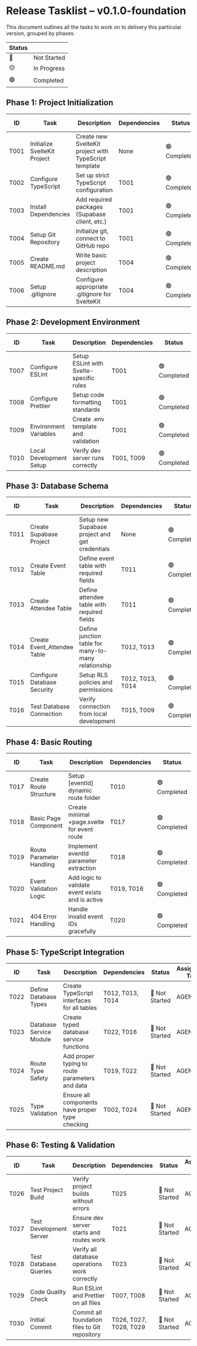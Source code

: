# Release Tasklist – v0.1.0-foundation
This document outlines all the tasks to work on to delivery this particular version, grouped by phases.

| Status |      |
|--------|------|
| 🔴 | Not Started |
| 🟡 | In Progress |
| 🟢 | Completed |


## Phase 1: Project Initialization

| ID  | Task             | Description                             | Dependencies | Status | Assigned To |
|-----|------------------|-----------------------------------------|-------------|-----------|------------|
| T001 | Initialize SvelteKit Project | Create new SvelteKit project with TypeScript template | None | 🟢 Completed  | AGENT |
| T002 | Configure TypeScript | Set up strict TypeScript configuration | T001 | 🟢 Completed  | AGENT |
| T003 | Install Dependencies | Add required packages (Supabase client, etc.) | T001 | 🟢 Completed  | AGENT |
| T004 | Setup Git Repository | Initialize git, connect to GitHub repo | T001 | 🟢 Completed  | USER |
| T005 | Create README.md | Write basic project description | T004 | 🟢 Completed  | AGENT |
| T006 | Setup .gitignore | Configure appropriate .gitignore for SvelteKit | T004 | 🟢 Completed  | AGENT |

## Phase 2: Development Environment

| ID  | Task             | Description                             | Dependencies | Status | Assigned To |
|-----|------------------|-----------------------------------------|-------------|-----------|------------|
| T007 | Configure ESLint | Setup ESLint with Svelte-specific rules | T001 | 🟢 Completed  | AGENT |
| T008 | Configure Prettier | Setup code formatting standards | T001 | 🟢 Completed  | AGENT |
| T009 | Environment Variables | Create .env template and validation | T001 | 🟢 Completed  | AGENT |
| T010 | Local Development Setup | Verify dev server runs correctly | T001, T009 | 🟢 Completed  | USER |

## Phase 3: Database Schema

| ID  | Task             | Description                             | Dependencies | Status | Assigned To |
|-----|------------------|-----------------------------------------|-------------|-----------|------------|
| T011 | Create Supabase Project | Setup new Supabase project and get credentials | None | 🟢 Completed  | USER |
| T012 | Create Event Table | Define event table with required fields | T011 | 🟢 Completed  | AGENT |
| T013 | Create Attendee Table | Define attendee table with required fields | T011 | 🟢 Completed  | AGENT |
| T014 | Create Event_Attendee Table | Define junction table for many-to-many relationship | T012, T013 | 🟢 Completed  | AGENT |
| T015 | Configure Database Security | Setup RLS policies and permissions | T012, T013, T014 | 🟢 Completed  | AGENT |
| T016 | Test Database Connection | Verify connection from local development | T015, T009 | 🟢 Completed  | AGENT |

## Phase 4: Basic Routing

| ID  | Task             | Description                             | Dependencies | Status | Assigned To |
|-----|------------------|-----------------------------------------|-------------|-----------|------------|
| T017 | Create Route Structure | Setup [eventId] dynamic route folder | T010 | 🟢 Completed  | AGENT |
| T018 | Basic Page Component | Create minimal +page.svelte for event route | T017 | 🟢 Completed  | AGENT |
| T019 | Route Parameter Handling | Implement eventId parameter extraction | T018 | 🟢 Completed  | AGENT |
| T020 | Event Validation Logic | Add logic to validate event exists and is active | T019, T016 | 🟢 Completed  | AGENT |
| T021 | 404 Error Handling | Handle invalid event IDs gracefully | T020 | 🟢 Completed  | AGENT |

## Phase 5: TypeScript Integration

| ID  | Task             | Description                             | Dependencies | Status | Assigned To |
|-----|------------------|-----------------------------------------|-------------|-----------|------------|
| T022 | Define Database Types | Create TypeScript interfaces for all tables | T012, T013, T014 | 🔴 Not Started  | AGENT |
| T023 | Database Service Module | Create typed database service functions | T022, T016 | 🔴 Not Started  | AGENT |
| T024 | Route Type Safety | Add proper typing to route parameters and data | T019, T022 | 🔴 Not Started  | AGENT |
| T025 | Type Validation | Ensure all components have proper type checking | T002, T024 | 🔴 Not Started  | AGENT |

## Phase 6: Testing & Validation

| ID  | Task             | Description                             | Dependencies | Status | Assigned To |
|-----|------------------|-----------------------------------------|-------------|-----------|------------|
| T026 | Test Project Build | Verify project builds without errors | T025 | 🔴 Not Started  | AGENT |
| T027 | Test Development Server | Ensure dev server starts and routes work | T021 | 🔴 Not Started  | AGENT |
| T028 | Test Database Queries | Verify all database operations work correctly | T023 | 🔴 Not Started  | AGENT |
| T029 | Code Quality Check | Run ESLint and Prettier on all files | T007, T008 | 🔴 Not Started  | AGENT |
| T030 | Initial Commit | Commit all foundation files to Git repository | T026, T027, T028, T029 | 🔴 Not Started  | AGENT |